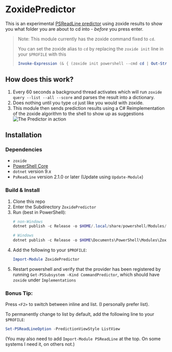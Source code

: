 ﻿# ZoxidePredictor

This is an
experimental [PSReadLine predictor](https://learn.microsoft.com/en-us/powershell/scripting/learn/shell/using-predictors)
using zoxide results to show you what folder you are about to cd into - *before* you press enter.

> Note: This module currently has the zoxide command fixed to ``cd``.
>
> You can set the zoxide alias to ``cd`` by replacing the ``zoxide init`` line in your ``$PROFILE`` with this
>
> ```powershell
> Invoke-Expression (& { (zoxide init powershell --cmd cd | Out-String) })
> ```

## How does this work?

1. Every 60 seconds a background thread activates which will run ``zoxide query --list --all --score`` and parses the result into a dictionary.
2. Does nothing until you type ``cd`` just like you would with zoxide.
3. This module then sends prediction results using a C# Reimplementation of the zoxide algorithm to the shell to show up as suggestions
    ![The Predictor in action](./assets/predictor_in_action.png)

## Installation

### Dependencies

- ``zoxide``
- [PowerShell Core](https://github.com/powerShell/powerShell)
- ``dotnet`` version 9.x
- ``PsReadLine`` version 2.1.0 or later (Update using ``Update-Module``)

### Build & Install

1. Clone this repo
2. Enter the Subdirectory ``ZoxidePredictor``
3. Run (best in PowerShell):
    ```powershell
   # non-Windows
   dotnet publish -c Release -o $HOME/.local/share/powershell/Modules/ZoxidePredictor

   # Windows
   dotnet publish -c Release -o $HOME\Documents\PowerShell\Modules\ZoxidePredictor
   ```
4. Add the following to your ``$PROFILE``:
    ```powershell
    Import-Module ZoxidePredictor
    ```
5. Restart powershell and verify that the provider has been registered by running ``Get-PSSubsystem -Kind CommandPredictor``, which should have ``zoxide`` under ``Implementations``

### Bonus Tip:

Press ``<F2>`` to switch between inline and list. (I personally prefer list).

To permanently change to list by default, add the following line to your ``$PROFILE``:

```powershell
Set-PSReadLineOption -PredictionViewStyle ListView
```

(You may also need to add ``Import-Module PSReadLine`` at the top. On some systems I need it, on others not.)
